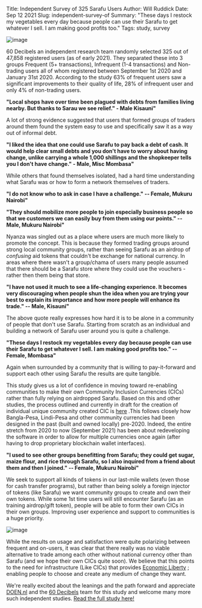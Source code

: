 Title: Independent Survey of 325 Sarafu Users
Author: Will Ruddick
Date: Sep 12 2021
Slug: independent-survey-of
Summary: "These days I restock my vegetables every day because people can use their Sarafu to get whatever I sell. I am making good profits too."
Tags: study, survey

![image](images/blog/independent-survey-of1.webp)

60 Decibels an independent research team randomly selected 325 out of
47,858 registered users (as of early 2021). They separated these into 3
groups Frequent (5+ transactions), Infrequent (1-4 transactions) and
Non-trading users all of whom registered between September 1st 2020 and
January 31st 2020. According to the study 63% of frequent users saw a
significant improvements to their quality of life, 28% of infrequent
user and only 4% of non-trading users.

**"Local shops have over time been plagued with debts from families
living nearby. But thanks to Sarau we see relief." - Male Kisauni"**

A lot of strong evidence suggested that users that formed groups of
traders around them found the system easy to use and specifically saw it
as a way out of informal debt.

**"I liked the idea that one could use Sarafu to pay back a debt of
cash. It would help clear small debts and you don't have to worry about
having change, unlike carrying a whole 1,000 shillings and the
shopkeeper tells you I don't have change." - Male, Misc Mombasa"**

While others that found themselves isolated, had a hard time
understanding what Sarafu was or how to form a network themselves of
traders.

**"I do not know who to ask in case I have a challenge." -- Female,
Mukuru Nairobi"**

**"They should mobilize more people to join especially business people
so that we customers we can easily buy from them using our points." --
Male, Mukuru Nairobi"**

Nyanza was singled out as a place where users are much more likely to
promote the concept. This is because they formed trading groups around
strong local community groups, rather than seeing Sarafu as an airdrop
of _confusing_ aid tokens that couldn't be exchange for national
currency. In areas where there wasn't a group/chama of users many
people assumed that there should be a Sarafu store where they could use
the vouchers - rather then them being that store.

**"I have not used it much to see a life-changing experience. It becomes
very discouraging when people shun the idea when you are trying your
best to explain its importance and how more people will enhance its
trade." -- Male, Kisauni"**

The above quote really expresses how hard it is to be alone in a
community of people that don't use Sarafu. Starting from scratch as an
individual and building a network of Sarafu user around you is quite a
challenge.

**"These days I restock my vegetables every day because people can use
their Sarafu to get whatever I sell. I am making good profits too." --
Female, Mombasa"**

Again when surrounded by a community that is willing to pay-it-forward
and support each other using Sarafu the results are quite tangible.

This study gives us a lot of confidence in moving toward re-enabling
communities to make their own Community Inclusion Currencies (CICs)
rather than fully relying on airdropped Sarafu. Based on this and other
studies, the process outlined and currently in draft for the creation of
individual unique community created CIC is
[here](https://gitlab.com/grassrootseconomics/cic-docs/-/blob/master/Sarafu_Network_Member_App_-_Draft__en_.pdf/)
.This follows closely how Bangla-Pesa, Lindi-Pesa and other community
currencies had been designed in the past (built and owned locally)
pre-2020. Indeed, the entire stretch from 2020 to now (September 2021)
has been about redeveloping the software in order to allow for multiple
currencies once again (after having to drop proprietary blockchain
wallet interfaces).

**"I used to see other groups benefitting from Sarafu; they could get
sugar, maize flour, and rice through Sarafu, so I also inquired from a
friend about them and then I joined." -- Female, Mukuru Nairobi"**

We seek to support all kinds of tokens in our last-mile wallets (even
those for cash transfer programs), but rather than being solely a
foreign injector of tokens (like Sarafu) we want community groups to
create and own their own tokens. While some 1st time users will still
encounter Sarafu (as an training airdrop/gift token), people will be
able to form their own CICs in their own groups. Improving user
experience and support to communities is a huge priority.

![image](images/blog/independent-survey-of2.webp)

While the results on usage and satisfaction were quite polarizing
between frequent and on-users, it was clear that there really was no
viable alternative to trade among each other without national currency
other than Sarafu (and we hope their own CICs quite soon). We believe
that this points to the need for infrastructure (Like CICs) that
provides [Economic Liberty](https://www.grassrootseconomics.org/post/decolonize-currency/)
; enabling people to choose and create any medium of change they want.

We're really excited about the leanings and the path forward and
appreciate [DOEN.nl](https://www.doen.nl//) and the [60
Decibels](https://60decibels.com/) team for this study and welcome many
more such independent studies. [Read the full study
here!](https://www.grassrootseconomics.org/research/)
